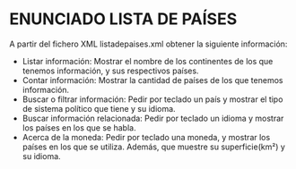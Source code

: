 # ENUNCIADO LISTA DE PAÍSES

A partir del fichero XML listadepaises.xml obtener la siguiente información:

* Listar información: Mostrar el nombre de los continentes de los que tenemos información, y sus respectivos países.
* Contar información: Mostrar la cantidad de países de los que tenemos información.
* Buscar o filtrar información: Pedir por teclado un país y mostrar el tipo de sistema político que tiene y su idioma.
* Buscar información relacionada: Pedir por teclado un idioma y mostrar los países en los que se habla.
* Acerca de la moneda: Pedir por teclado una moneda, y mostrar los países en los que se utiliza. Además, que muestre su superficie(km²) y su idioma.
